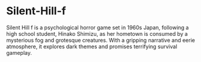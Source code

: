 # Silent-Hill-f
Silent Hill f is a psychological horror game set in 1960s Japan, following a high school student, Hinako Shimizu, as her hometown is consumed by a mysterious fog and grotesque creatures. With a gripping narrative and eerie atmosphere, it explores dark themes and promises terrifying survival gameplay.
